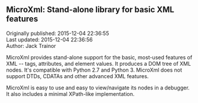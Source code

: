 ## MicroXml: Stand-alone library for basic XML features  
Originally published: 2015-12-04 22:36:55  
Last updated: 2015-12-04 22:36:56  
Author: Jack Trainor  
  
MicroXml provides stand-alone support for the basic, most-used features of XML -- tags, attributes, and element values. It produces a DOM tree of XML nodes. It's compatible with Python 2.7 and Python 3. MicroXml does not support DTDs, CDATAs and other advanced XML features.

MicroXml is easy to use and easy to view/navigate its nodes in a debugger. It also includes a minimal XPath-like implementation.